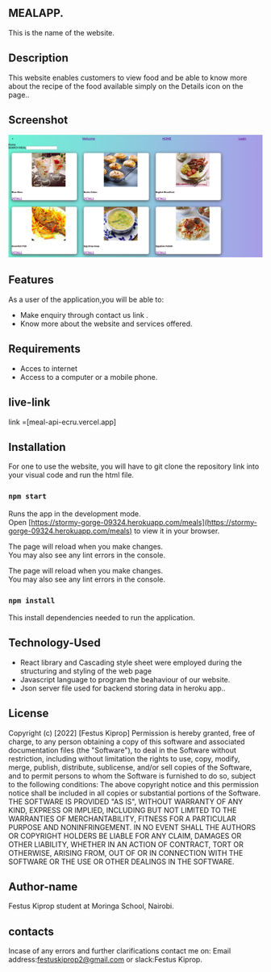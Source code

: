 ## MEALAPP.
This is the name of the website.
## Description
This website enables customers to view food and be able to know more about the recipe of the food available simply on the Details icon on the page..
## Screenshot
![MEALAPP](./public/MEALAPP.png)
## Features
As a user of the application,you will be able to:
 * Make enquiry through contact us link .
 * Know more about the website and services offered.
## Requirements
* Acces to internet 
* Access to a computer or a mobile phone.

## live-link
link =[meal-api-ecru.vercel.app]

 ## Installation
For one to use the website, you will have to git clone the repository link into your visual code and run the html file.
	
### `npm start`

Runs the app in the development mode.\
Open [https://stormy-gorge-09324.herokuapp.com/meals](https://stormy-gorge-09324.herokuapp.com/meals) to view it in your browser.

The page will reload when you make changes.\
You may also see any lint errors in the console.

The page will reload when you make changes.\
You may also see any lint errors in the console.
### `npm install `
This install dependencies needed to run the application.
## Technology-Used
* React library and Cascading style sheet were employed during the structuring and styling of the web page
* Javascript language to program the beahaviour of our website.
* Json server file used for backend storing data in heroku app..
## License
Copyright (c) [2022] [Festus Kiprop] Permission is hereby granted, free of charge, to any person obtaining a copy of this software and associated documentation files (the "Software"), to deal in the Software without restriction, including without limitation the rights to use, copy, modify, merge, publish, distribute, sublicense, and/or sell copies of the Software, and to permit persons to whom the Software is furnished to do so, subject to the following conditions: The above copyright notice and this permission notice shall be included in all copies or substantial portions of the Software.
THE SOFTWARE IS PROVIDED "AS IS", WITHOUT WARRANTY OF ANY KIND, EXPRESS OR IMPLIED, INCLUDING BUT NOT LIMITED TO THE WARRANTIES OF MERCHANTABILITY, FITNESS FOR A PARTICULAR PURPOSE AND NONINFRINGEMENT. IN NO EVENT SHALL THE AUTHORS OR COPYRIGHT HOLDERS BE LIABLE FOR ANY CLAIM, DAMAGES OR OTHER LIABILITY, WHETHER IN AN ACTION OF CONTRACT, TORT OR OTHERWISE, ARISING FROM, OUT OF OR IN CONNECTION WITH THE SOFTWARE OR THE USE OR OTHER DEALINGS IN THE SOFTWARE.
## Author-name
Festus Kiprop student at Moringa School, Nairobi.
## contacts
Incase of any errors and further clarifications contact me on:
Email address:festuskiprop2@gmail.com or  slack:Festus Kiprop.